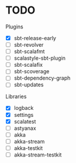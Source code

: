 # TODO

Plugins
* [x] sbt-release-early
* [ ] sbt-revolver
* [ ] sbt-scalafmt
* [ ] scalastyle-sbt-plugin
* [ ] sbt-scalafix
* [ ] sbt-scoverage
* [ ] sbt-dependency-graph
* [ ] sbt-updates

Libraries
* [x] logback
* [x] settings
* [x] scalatest
* [ ] astyanax
* [ ] akka
* [ ] akka-stream
* [ ] akka-testkit
* [ ] akka-stream-testkit

